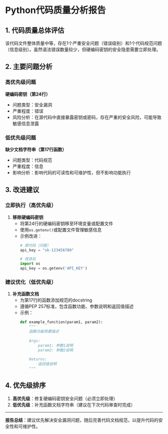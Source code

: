 # Python代码质量分析报告

## 1. 代码质量总体评估
该代码文件整体质量中等，存在1个严重安全问题（错误级别）和1个代码规范问题（信息级别）。虽然语法错误数量较少，但硬编码密钥的安全隐患需要立即处理。

## 2. 主要问题分析

### 高优先级问题
**硬编码密钥（第24行）**
- 问题类型：安全漏洞
- 严重程度：错误
- 风险分析：在源代码中直接暴露密钥或密码，存在严重的安全风险，可能导致敏感信息泄露

### 低优先级问题
**缺少文档字符串（第17行函数）**
- 问题类型：代码规范
- 严重程度：信息
- 影响分析：影响代码的可读性和可维护性，但不影响功能执行

## 3. 改进建议

### 立即执行（高优先级）
1. **移除硬编码密钥**
   - 将第24行的硬编码密钥移至环境变量或配置文件
   - 使用`os.getenv()`或配置文件管理敏感信息
   - 示例改进：
     ```python
     # 原代码（问题）
     api_key = "sk-123456789"
     
     # 改进后
     import os
     api_key = os.getenv('API_KEY')
     ```

### 建议优化（低优先级）
1. **补充函数文档**
   - 为第17行的函数添加规范的docstring
   - 遵循PEP 257标准，包含函数功能、参数说明和返回值描述
   - 示例：
     ```python
     def example_function(param1, param2):
         """
         函数功能简要描述
         
         Args:
             param1: 参数1说明
             param2: 参数2说明
             
         Returns:
             返回值说明
         """
     ```

## 4. 优先级排序
1. **高优先级**：修复硬编码密钥安全问题（必须立即处理）
2. **低优先级**：补充函数文档字符串（建议在下次代码审查时完成）

---
**报告总结**：建议优先解决安全漏洞问题，随后完善代码文档规范，以提升代码的安全性和可维护性。